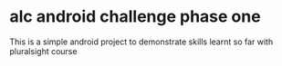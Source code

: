 # alc android challenge phase one
This is a simple android project to demonstrate skills learnt so far with pluralsight course

